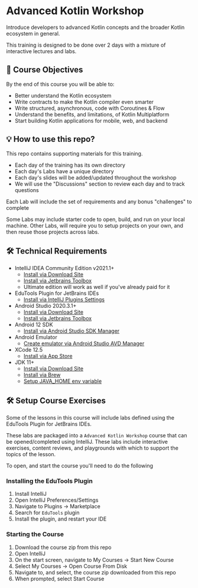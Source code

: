 # Advanced Kotlin Workshop
Introduce developers to advanced Kotlin concepts and the broader Kotlin ecosystem in general.

This training is designed to be done over 2 days with a mixture of interactive lectures and labs.

## 📝 Course Objectives
By the end of this course you will be able to:
- Better understand the Kotlin ecosystem
- Write contracts to make the Kotlin compiler even smarter
- Write structured, asynchronous, code with Coroutines & Flow
- Understand the benefits, and limitations, of Kotlin Multiplatform
- Start building Kotlin applications for mobile, web, and backend

## 💡 How to use this repo?
This repo contains supporting materials for this training.
- Each day of the training has its own directory
- Each day's Labs have a unique directory
- Each day's slides will be added/updated throughout the workshop
- We will use the "Discussions" section to review each day and to track questions

Each Lab will include the set of requirements and any bonus "challenges" to complete

Some Labs may include starter code to open, build, and run on your local machine.
Other Labs, will require you to setup projects on your own, and then reuse those projects across labs.

## 🛠 Technical Requirements
- IntelliJ IDEA Community Edition v2021.1+
  - [Install via Download Site](https://www.jetbrains.com/idea/download)
  - [Install via Jetbrains Toolbox](https://www.jetbrains.com/toolbox-app/)
  - Ultimate edition will work as well if you've already paid for it
- EduTools Plugin for JetBrains IDEs
  - [Install via IntelliJ Plugins Settings](https://plugins.jetbrains.com/plugin/10081-edutools)
- Android Studio 2020.3.1+
  - [Install via Download Site](https://developer.android.com/studio)
  - [Install via Jetbrains Toolbox](https://www.jetbrains.com/toolbox-app/)
- Android 12 SDK
  - [Install via Android Studio SDK Manager](https://developer.android.com/about/versions/12/setup-sdk)
- Android Emulator
  - [Create emulator via Android Studio AVD Manager](https://developer.android.com/studio/run/managing-avds)
- XCode 12.5
  - [Install via App Store](https://apps.apple.com/us/app/xcode/id497799835)
- JDK 11+
  - [Install via Download Site](https://adoptopenjdk.net/index.html)
  - [Install via Brew](https://github.com/AdoptOpenJDK/homebrew-openjdk)
  - [Setup JAVA_HOME env variable](https://docs.oracle.com/cd/E19182-01/821-0917/inst_jdk_javahome_t/index.html)

## 🛠 Setup Course Exercises
Some of the lessons in this course will include labs defined using the EduTools Plugin for JetBrains IDEs.

These labs are packaged into a `Advanced Kotlin Workshop` course that can be opened/completed using IntelliJ.
These labs include interactive exercises, content reviews, and playgrounds with which to support the topics of the lesson.

To open, and start the course you'll need to do the following

### Installing the EduTools Plugin
1. Install IntelliJ
2. Open IntelliJ Preferences/Settings
3. Navigate to Plugins -> Marketplace
4. Search for `EduTools` plugin
5. Install the plugin, and restart your IDE

### Starting the Course
1. Download the course zip from this repo
2. Open IntelliJ
3. On the start screen, navigate to My Courses -> Start New Course
4. Select My Courses -> Open Course From Disk
5. Navigate to, and select, the course zip downloaded from this repo
6. When prompted, select Start Course